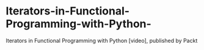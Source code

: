 # Iterators-in-Functional-Programming-with-Python-
Iterators in Functional Programming with Python [video], published by Packt
